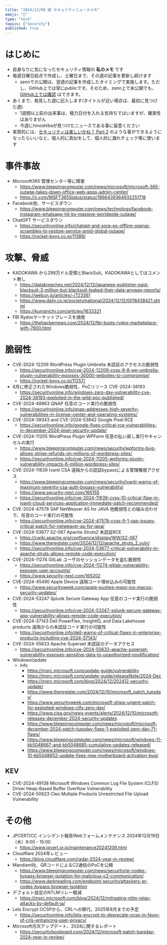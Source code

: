 ```yaml
---
title: "2024/12/08 週 セキュリティニュースメモ"
emoji: "🔖"
type: "tech"
topics: ["Security"]
published: true
---
```


# はじめに
* 自身なりに気になったセキュリティ情報の **私のメモ** です
* 毎週日曜日起点で作成し、土曜日まで、その週の記事を更新し続けます
    * zennでの公開は、翌週の記事を作成したタイミングで実施します。ただし、GitHub上では常にpublicです。そのため、zenn上で未公開でも、[GitHub上では確認](https://github.com/hinoshiba/zenn.dev/tree/main/articles) はできます。
* あくまで、発見した週に記入します(タイトルが近い場合は、最初に見つけた週)
    * 1週間以上前の出来事は、極力日付を入れる気持ちではいますが、確実性はありません
    * 今週にhinoshibaが見つけたニュースである事に留意ください
* 実質的には、[セキュリティは楽しいかね？ Part 2](https://negi.hatenablog.com/) のような事ができるようになったらいいなと、個人的に真似をして、個人的に漏れチェック等に使います

# 事件事故

* Microsoft365 管理センター等に障害
    * https://www.bleepingcomputer.com/news/microsoft/microsoft-365-outage-takes-down-office-web-apps-admin-center/
    * https://x.com/MSFT365Status/status/1866439364932251718
* Facebook他、サービスダウン
    * https://www.bleepingcomputer.com/news/technology/facebook-instagram-whatsapp-hit-by-massive-worldwide-outage/
* ChatGPT サービスダウン
    * https://securityonline.info/chatgpt-and-sora-go-offline-openai-scrambles-to-restore-service-amid-global-outage/
    * https://rocket-boys.co.jp/11389/

# 攻撃、脅威

* KADOKAWA から298万ドル受領とBlackSuit。KADOKAWAとしてはコメント無し
    * https://databreaches.net/2024/12/12/japanese-publisher-paid-blacksuit-3-million-but-blacksuit-leaked-their-data-anyway-reports/
    * https://webun.jp/articles/-/723361
    * https://www.daily.co.jp/society/national/2024/12/12/0018438421.shtml
    * https://kumanichi.com/articles/1633321
* FBI Rydoxマーケットプレースを摘発
    * https://thehackernews.com/2024/12/fbi-busts-rydox-marketplace-with-7600.html

# 脆弱性

* CVE-2024-12209 WordPress Plugin Umbrella 未認証のアクセスの脆弱性
    * https://securityonline.info/cve-2024-12209-cvss-9-8-wp-umbrella-plugin-vulnerability-exposes-30000-websites-to-compromise/
    * https://rocket-boys.co.jp/11257/
* 8月に修正されたWindows脆弱性、PoCリリース CVE-2024-38193
    * https://securityonline.info/windows-zero-day-vulnerability-cve-2024-38193-exploited-in-the-wild-poc-published/
* CVE-2024-48863 QNAP 任意のコード実行の脆弱性
    * https://securityonline.info/qnap-addresses-high-severity-vulnerabilities-in-license-center-and-operating-systems/
* CVE-2024-39343 and CVE-2024-53842 Google Pixel RCE
    * https://securityonline.info/google-fixes-critical-rce-vulnerabilities-in-december-2024-pixel-security-update/
* CVE-2024-11205 WordPress Plugin WPForm 任意の払い戻し実行やキャンセルの実行
    * https://www.bleepingcomputer.com/news/security/wpforms-bug-allows-stripe-refunds-on-millions-of-wordpress-sites/
    * https://securityonline.info/cve-2024-11205-wpforms-plugin-vulnerability-impacts-6-million-wordpress-sites/
* CVE-2024-11639 Ivanti CSA 遠隔からの認証bypassによる管理権限アクセス
    * https://www.bleepingcomputer.com/news/security/ivanti-warns-of-maximum-severity-csa-auth-bypass-vulnerability/
    * https://www.security-next.com/165155
    * https://securityonline.info/cve-2024-11639-cvss-10-critical-flaw-in-ivanti-cloud-services-application-immediate-patch-recommended/
* CVE-2024-47578 SAP NetWeaver AS for JAVA 他脆弱性との組み合わせで、任意のコード実行の可能性
    * https://securityonline.info/cve-2024-47578-cvss-9-1-sap-issues-critical-patch-for-netweaver-as-for-java/
* CVE-2024-53677 S2-067 Apache Struts2 未認証RCE
    * https://cwiki.apache.org/confluence/display/WW/S2-067
    * https://www.theregister.com/2024/12/12/apache_struts_2_vuln/
    * https://securityonline.info/cve-2024-53677-critical-vulnerability-in-apache-struts-allows-remote-code-execution/
* CVE-2024-11274 GitLab ユーザのセッションデータを盗む脆弱性
    * https://securityonline.info/cve-2024-11274-gitlab-vulnerability-exposes-user-accounts/
    * https://www.security-next.com/165202
* CVE-2024-45490 Apple Device 遠隔コード埋め込みの可能性
    * https://www.securityweek.com/apple-pushes-major-ios-macos-security-updates/
* CVE-2024-53247 Splunk Secure Gateway App 任意のコード実行の脆弱性
    * https://securityonline.info/cve-2024-53247-splunk-secure-gateway-app-vulnerability-allows-remote-code-execution/
* CVE-2024-37143 Dell PowerFlex, InsightIQ, and Data Lakehouse products 遠隔からの未認証コード実行の可能性
    * https://securityonline.info/dell-warns-of-critical-flaws-in-enterprise-products-including-cve-2024-37143/
* CVE-2024-55633 Apache Superset 未認証のデータアクセス
    * https://securityonline.info/cve-2024-55633-apache-superset-vulnerability-exposes-sensitive-data-to-unauthorized-modification/
* WindowsUpdate
    * info
        * https://msrc.microsoft.com/update-guide/vulnerability
        * https://msrc.microsoft.com/update-guide/releaseNote/2024-Dec
        * https://msrc.microsoft.com/blog/2024/12/202412-security-update/
        * https://www.theregister.com/2024/12/10/microsoft_patch_tuesday/
        * https://www.securityweek.com/microsoft-ships-urgent-patch-for-exploited-windows-clfs-zero-day/
        * https://www.cisa.gov/news-events/alerts/2024/12/10/microsoft-releases-december-2024-security-updates
        * https://www.bleepingcomputer.com/news/microsoft/microsoft-december-2024-patch-tuesday-fixes-1-exploited-zero-day-71-flaws/
        * https://www.bleepingcomputer.com/news/microsoft/windows-11-kb5048667-and-kb5048685-cumulative-updates-released/
        * https://www.bleepingcomputer.com/news/microsoft/windows-10-kb5048652-update-fixes-new-motherboard-activation-bug/

## KEV
* CVE-2024-49138 Microsoft Windows Common Log File System (CLFS) Driver Heap-Based Buffer Overflow Vulnerability
* CVE-2024-50623 Cleo Multiple Products Unrestricted File Upload Vulnerability

# その他

* JPCERT/CC インシデント報告Webフォームメンテナンス 2024年12月19日（木）9:00 - 15:00
    * https://www.jpcert.or.jp/maintenance20241209.html
* Cloudflare 2024年レビュー
    * https://blog.cloudflare.com/radar-2024-year-in-review/
* Mandiant社、QRコードによるC2通信のPoCを公開
    * https://www.bleepingcomputer.com/news/security/qr-codes-bypass-browser-isolation-for-malicious-c2-communication/
    * https://www.darkreading.com/endpoint-security/attackers-qr-codes-bypass-browser-isolation
* デフォルト設定のNTLMリレー軽減
    * https://msrc.microsoft.com/blog/2024/12/mitigating-ntlm-relay-attacks-by-default-ja/
* Lets Encrypt OCSPから、CRLへの移行。2025年8月までの予定
    * https://securityonline.info/lets-encrypt-to-deprecate-ocsp-in-favor-of-crls-enhancing-user-privacy/
* Microsoft月次アップデート、2024に関するレポート
    * https://securityboulevard.com/2024/12/microsoft-patch-tuesday-2024-year-in-review/
